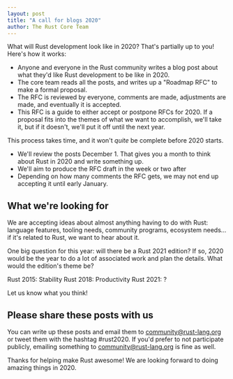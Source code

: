 ```yaml
---
layout: post
title: "A call for blogs 2020"
author: The Rust Core Team
---
```


What will Rust development look like in 2020? That's partially up to you! Here's how it works:

* Anyone and everyone in the Rust community writes a blog post about what they'd like Rust development to be like in 2020.
* The core team reads all the posts, and writes up a "Roadmap RFC" to make a formal proposal.
* The RFC is reviewed by everyone, comments are made, adjustments are made, and eventually it is accepted.
* This RFC is a guide to either accept or postpone RFCs for 2020. If a proposal fits into the themes of what we want to accomplish, we'll take it, but if it doesn't, we'll put it off until the next year.

This process takes time, and it won't *quite* be complete before 2020 starts.

* We'll review the posts December 1. That gives you a month to think about Rust in 2020 and write something up.
* We'll aim to produce the RFC draft in the week or two after
* Depending on how many comments the RFC gets, we may not end up accepting it until early January.

## What we're looking for

We are accepting ideas about almost anything having to do with Rust: language features, tooling needs, community programs, ecosystem needs... if it's related to Rust, we want to hear about it.

One big question for this year: will there be a Rust 2021 edition? If so, 2020 would be the year to do a lot of associated work and plan the details. What would the edition's theme be? 

Rust 2015: Stability
Rust 2018: Productivity
Rust 2021: ?

Let us know what you think!

## Please share these posts with us

You can write up these posts and email them to community@rust-lang.org or tweet them with the hashtag #rust2020. If you'd prefer to not participate publicly, emailing something to community@rust-lang.org is fine as well.

Thanks for helping make Rust awesome! We are looking forward to doing amazing things in 2020.